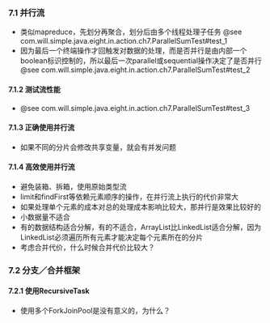 ### 7.1 并行流
* 类似mapreduce，先划分再聚合，划分后由多个线程处理子任务 @see com.will.simple.java.eight.in.action.ch7.ParallelSumTest#test_1
* 因为最后一个终端操作才回触发对数据的处理，而是否并行是由内部一个boolean标识控制的，所以最后一次parallel或sequential操作决定了是否并行 @see com.will.simple.java.eight.in.action.ch7.ParallelSumTest#test_2

#### 7.1.2 测试流性能
* @see com.will.simple.java.eight.in.action.ch7.ParallelSumTest#test_3

#### 7.1.3 正确使用并行流
*  如果不同的分片会修改共享变量，就会有并发问题

#### 7.1.4 高效使用并行流
* 避免装箱、拆箱，使用原始类型流
* limit和findFirst等依赖元素顺序的操作，在并行流上执行的代价非常大
* 如果处理单个元素的成本对总的处理成本影响比较大，那并行是效果比较好的
* 小数据量不适合
* 有的数据结构适合分解，有的不适合，ArrayList比LinkedList适合分解，因为LinkedList必须遍历所有元素才能决定每个元素所在的分片
* 考虑合并代价，什么时候合并代价比较大？

### 7.2 分支／合并框架

#### 7.2.1 使用RecursiveTask
* 使用多个ForkJoinPool是没有意义的，为什么？

